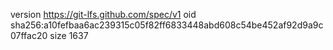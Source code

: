version https://git-lfs.github.com/spec/v1
oid sha256:a10fefbaa6ac239315c05f82ff6833448abd608c54be452af92d9a9c07ffac20
size 1637

